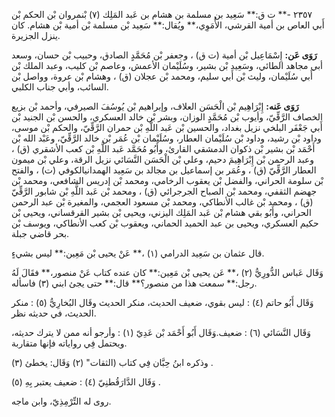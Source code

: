 ٢٣٥٧ -** ت ق:** سَعِيد بن مسلمة بن هشام بن عَبد المَلِك (٧) بْنمروان بْن الحكم بْن أَبي العاص بن أمية القرشي، الأُمَوِي،** ويُقال:** سَعِيد بْن مسلمة بْن أمية بْن هشام. كان ينزل الجزيرة.

**رَوَى عَن:** إِسْمَاعِيل بْن أمية (ت ق) ، وجعفر بْن مُحَمَّدٍ الصادق، وحبيب بْن حسان، وسعد أبي مجاهد الطائي، وسَعِيد بْن بشير، وسُلَيْمان الأعمش، وعاصم بْن كليب، وعبد الملك بْن أَبي سُلَيْمان، وليث بْن أَبي سليم، ومحمد بْن عجلان (ق) ، وهشام بْن عروة، وواصل بْن السائب، وأبي جناب الكلبي.

**رَوَى عَنه:** إِبْرَاهِيم بْن الْحَسَن العلاف، وإبراهيم بْن يُوسُفَ الصيرفي، وأحمد بْن بزيع الخصاف الرَّقِّيّ، وأيوب بْن مُحَمَّدٍ الوزان، وبشر بْن خالد العسكري، والحسن بْن الجنيد بْن أَبي جَعْفَر البلخي نزيل بغداد، والحسين بْن عَبد اللَّهِ بْن حمران الرَّقِّيّ، والحكم بْن موسى، وداود بْن رشيد، وداود بْن سُلَيْمان العطار، وسُلَيْمان بْن عُمَر بْن خالد الرَّقِّيّ، وعَبْد الله بْن أَحْمَد بْن بشير بْن ذكوان الدمشقي القارئ، وأَبُو مُحَمَّد عَبد اللَّهِ بْن كعب الأشقري (ق) ، وعبد الرحمن بْن إِبْرَاهِيمَ دحيم، وعلي بْن الْحَسَن النَّسَائي نزيل الرقة، وعلي بْن ميمون العطار الرَّقِّيّ (ق) ، وعُمَر بن إسماعيل بن مجالد بن سَعِيد الهمدانيالكوفي (ت) ، والفتح بْن سلومة الحراني، والفضل بْن يعقوب الرخامي، ومحمد بْن إدريس الشافعي، ومحمد بْن جهضم الثقفي، ومحمد بْن الصباح الجرجرائي (ق) ، ومحمد بْن عَبد اللَّهِ بْن شابور الرَّقِّيّ (ق) ، ومحمد بْن غالب الأنطاكي، ومحمد بْن مسعود العجمي، والمغيرة بْن عبد الرحمن الحراني، وأَبُو بقي هشام بْن عَبد المَلِك اليزني، ويحيى بْن بشير القرقساني، ويحيى بْن حكيم العسكري، ويحيى بن عبد الحميد الحماني، ويعقوب بْن كعب الأنطاكي، ويوسف بْن بحر قاضي جبلة.

قال عثمان بن سَعِيد الدرامي (١) ،** عَنْ يحيى بْن مَعِين:** ليس بشيءٍ.

وَقَال عَباس الدُّورِيُّ (٢) ،** عَن يحيى بْن مَعِين:** كان عنده كتاب عَنْ منصور،** فقَالَ لَهُ رجل:** سمعت هذا من منصور؟** قال:** حتى يجئ ابني (٣) فاسأله.

وَقَال أَبُو حاتم (٤) : ليس بقوي، ضعيف الحديث، منكر الحديث وقَال البُخارِيُّ (٥) : منكر الحديث، في حديثه نظر.

وَقَال النَّسَائي (٦) : ضعيف.وَقَال أَبُو أَحْمَد بْن عَدِيّ (١) : وأرجو أنه ممن لا يترك حديثه، ويحتمل فِي رواياته فإنها متقاربة.

وذكره ابنُ حِبَّان فِي كتاب (الثقات" (٢) وَقَال: يخطئ (٣) .

وَقَال الدَّارَقُطنِيّ (٤) : ضعيف يعتبر بِهِ (٥) .

روى له التِّرْمِذِيّ، وابن ماجه.